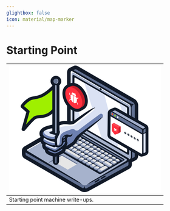 ```yaml
---
glightbox: false
icon: material/map-marker
---
```


# Starting Point

| [![](assets/logo.svg)](https://app.hackthebox.com/starting-point) |
|---|
| Starting point machine write-ups. |
